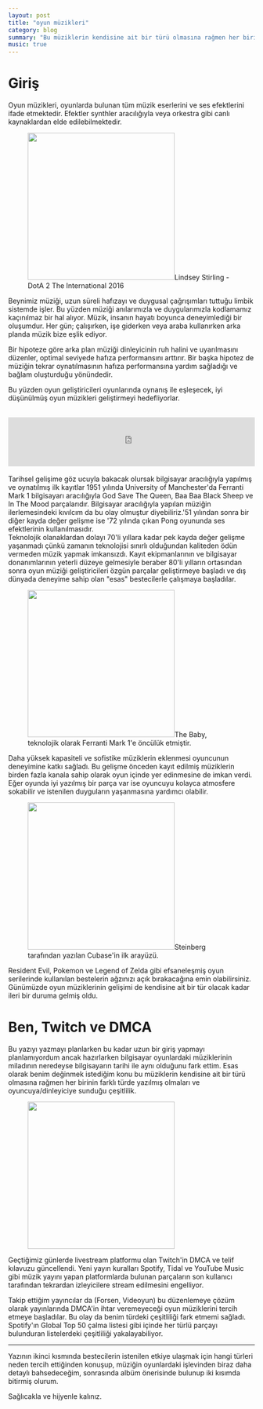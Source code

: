 ```yaml
---
layout: post
title: "oyun müzikleri"
category: blog
summary: "Bu müziklerin kendisine ait bir türü olmasına rağmen her birinin farklı türde yazılmış olmaları ve oyuncuya/dinleyiciye sunduğu çeşitlilik dinleyici için bir nimet."
music: true
---
```


# Giriş

Oyun müzikleri, oyunlarda bulunan tüm müzik eserlerini ve ses efektlerini ifade etmektedir. Efektler synthler aracılığıyla veya orkestra gibi canlı kaynaklardan elde edilebilmektedir. 

<figure><img src="https://i.ytimg.com/vi/NFpX-1VXvF0/maxresdefault.jpg" height="300"/>Lindsey Stirling - DotA 2 The International 2016</figure>

Beynimiz müziği, uzun süreli hafızayı ve duygusal çağrışımları tuttuğu limbik sistemde işler. Bu yüzden müziği anılarımızla ve duygularımızla kodlamamız kaçınılmaz bir hal alıyor. Müzik, insanın hayatı boyunca deneyimlediği bir oluşumdur. Her gün; çalışırken, işe giderken veya araba kullanırken arka planda müzik bize eşlik ediyor.

Bir hipoteze göre arka plan müziği dinleyicinin ruh halini ve uyarılmasını düzenler, optimal seviyede hafıza performansını arttırır. Bir başka hipotez de müziğin tekrar oynatılmasının hafıza performansına yardım sağladığı ve bağlam oluşturduğu yönündedir. 

Bu yüzden oyun geliştiricileri oyunlarında oynanış ile eşleşecek, iyi düşünülmüş oyun müzikleri geliştirmeyi hedefliyorlar.

<br>
<iframe width="100%" height="100" scrolling="no" frameborder="no" src="https://w.soundcloud.com/player/?url=http%3A%2F%2Fapi.soundcloud.com%2Ftracks%2F7454017%3Fsecret_token%3Ds-NKOm6&auto_play=false&hide_related=false&visual=false&show_comments=false&color=false&show_user=false&show_reposts=false"></iframe>
<br>
<br>
Tarihsel gelişime göz ucuyla bakacak olursak bilgisayar aracılığıyla yapılmış ve oynatılmış ilk kayıtlar 1951 yılında University of Manchester'da Ferranti Mark 1 bilgisayarı aracılığıyla God Save The Queen, Baa Baa Black Sheep ve In The Mood parçalarıdır. Bilgisayar aracılığıyla yapılan müziğin ilerlemesindeki kıvılcım da bu olay olmuştur diyebiliriz.'51 yılından sonra bir diğer kayda değer gelişme ise '72 yılında çıkan Pong oyununda ses efektlerinin kullanılmasıdır.
<br>
Teknolojik olanaklardan dolayı 70'li yıllara kadar pek kayda değer gelişme yaşanmadı çünkü zamanın teknolojisi sınırlı olduğundan kaliteden ödün vermeden müzik yapmak imkansızdı. Kayıt ekipmanlarının ve bilgisayar donanımlarının yeterli düzeye gelmesiyle beraber 80'li yılların ortasından sonra oyun müziği geliştiricileri özgün parçalar geliştirmeye başladı ve dış dünyada deneyime sahip olan "esas" bestecilerle çalışmaya başladılar.

<figure><img src="https://cdn.mos.cms.futurecdn.net/47119ff60e086ff3a143ff9ec3231e73-970-80.jpg.webp" height="300"/>The Baby, teknolojik olarak Ferranti Mark 1'e öncülük etmiştir. </figure>

Daha yüksek kapasiteli ve sofistike müziklerin eklenmesi oyuncunun deneyimine katkı sağladı. Bu gelişme önceden kayıt edilmiş müziklerin birden fazla kanala sahip olarak oyun içinde yer edinmesine de imkan verdi. Eğer oyunda iyi yazılmış bir parça var ise oyuncuyu kolayca atmosfere sokabilir ve istenilen duyguların yaşanmasına yardımcı olabilir.

<figure><img src="https://cdn.mos.cms.futurecdn.net/990f0c2bc62be442c89ef40cd5fb8611-970-80.jpg.webp" height="300"/>Steinberg tarafından yazılan Cubase'in ilk arayüzü. </figure>

Resident Evil, Pokemon ve Legend of Zelda gibi efsaneleşmiş oyun serilerinde kullanılan bestelerin ağzınızı açık bırakacağına emin olabilirsiniz. Günümüzde oyun müziklerinin gelişimi de kendisine ait bir tür olacak kadar ileri bir duruma gelmiş oldu.

# Ben, Twitch ve DMCA

Bu yazıyı yazmayı planlarken bu kadar uzun bir giriş yapmayı planlamıyordum ancak hazırlarken bilgisayar oyunlardaki müziklerinin miladının neredeyse bilgisayarın tarihi ile aynı olduğunu fark ettim. Esas olarak benim değinmek istediğim konu bu müziklerin kendisine ait bir türü olmasına rağmen her birinin farklı türde yazılmış olmaları ve oyuncuya/dinleyiciye sunduğu çeşitlilik.

<figure><img src="https://talkinginfluence.com/wp-content/uploads/2020/06/How-Twitchs-DMCA-Emergency-Could-Benefit-the-Platform%E2%80%99s-Creators.jpg" height="300"/></figure>

Geçtiğimiz günlerde livestream platformu olan Twitch'in DMCA ve telif kılavuzu güncellendi. Yeni yayın kuralları Spotify, Tidal ve YouTube Music gibi müzik yayını yapan platformlarda bulunan parçaların son kullanıcı tarafından tekrardan izleyicilere stream edilmesini engelliyor. 

Takip ettiğim yayıncılar da (Forsen, Videoyun) bu düzenlemeye çözüm olarak yayınlarında DMCA'in ihtar veremeyeceği oyun müziklerini tercih etmeye başladılar. Bu olay da benim türdeki çeşitliliği fark etmemi sağladı. Spotify'ın Global Top 50 çalma listesi gibi içinde her türlü parçayı bulunduran listelerdeki çeşitliliği yakalayabiliyor.

---

Yazının ikinci kısmında bestecilerin istenilen etkiye ulaşmak için hangi türleri neden tercih ettiğinden konuşup, müziğin oyunlardaki işlevinden biraz daha detaylı bahsedeceğim, sonrasında albüm önerisinde bulunup iki kısımda bitirmiş olurum.

Sağlıcakla ve hijyenle kalınız.
